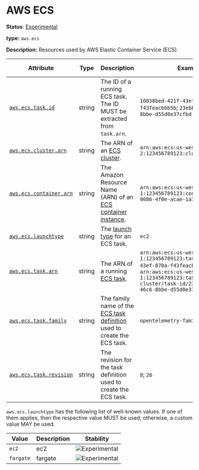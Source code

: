 # AWS ECS

**Status**: [Experimental][DocumentStatus]

**type:** `aws.ecs`

**Description:** Resources used by AWS Elastic Container Service (ECS).

<!-- semconv aws.ecs(full) -->
| Attribute  | Type | Description  | Examples  | [Requirement Level](https://opentelemetry.io/docs/specs/semconv/general/attribute-requirement-level/) | Stability |
|---|---|---|---|---|---|
| [`aws.ecs.task.id`](../../../attributes-registry/aws.md) | string | The ID of a running ECS task. The ID MUST be extracted from `task.arn`. | `10838bed-421f-43ef-870a-f43feacbbb5b`; `23ebb8ac-c18f-46c6-8bbe-d55d0e37cfbd` | `Conditionally Required` If and only if `task.arn` is populated. | ![Experimental](https://img.shields.io/badge/-experimental-blue) |
| [`aws.ecs.cluster.arn`](../../../attributes-registry/aws.md) | string | The ARN of an [ECS cluster](https://docs.aws.amazon.com/AmazonECS/latest/developerguide/clusters.html). | `arn:aws:ecs:us-west-2:123456789123:cluster/my-cluster` | `Recommended` | ![Experimental](https://img.shields.io/badge/-experimental-blue) |
| [`aws.ecs.container.arn`](../../../attributes-registry/aws.md) | string | The Amazon Resource Name (ARN) of an [ECS container instance](https://docs.aws.amazon.com/AmazonECS/latest/developerguide/ECS_instances.html). | `arn:aws:ecs:us-west-1:123456789123:container/32624152-9086-4f0e-acae-1a75b14fe4d9` | `Recommended` | ![Experimental](https://img.shields.io/badge/-experimental-blue) |
| [`aws.ecs.launchtype`](../../../attributes-registry/aws.md) | string | The [launch type](https://docs.aws.amazon.com/AmazonECS/latest/developerguide/launch_types.html) for an ECS task. | `ec2` | `Recommended` | ![Experimental](https://img.shields.io/badge/-experimental-blue) |
| [`aws.ecs.task.arn`](../../../attributes-registry/aws.md) | string | The ARN of a running [ECS task](https://docs.aws.amazon.com/AmazonECS/latest/developerguide/ecs-account-settings.html#ecs-resource-ids). | `arn:aws:ecs:us-west-1:123456789123:task/10838bed-421f-43ef-870a-f43feacbbb5b`; `arn:aws:ecs:us-west-1:123456789123:task/my-cluster/task-id/23ebb8ac-c18f-46c6-8bbe-d55d0e37cfbd` | `Recommended` | ![Experimental](https://img.shields.io/badge/-experimental-blue) |
| [`aws.ecs.task.family`](../../../attributes-registry/aws.md) | string | The family name of the [ECS task definition](https://docs.aws.amazon.com/AmazonECS/latest/developerguide/task_definitions.html) used to create the ECS task. | `opentelemetry-family` | `Recommended` | ![Experimental](https://img.shields.io/badge/-experimental-blue) |
| [`aws.ecs.task.revision`](../../../attributes-registry/aws.md) | string | The revision for the task definition used to create the ECS task. | `8`; `26` | `Recommended` | ![Experimental](https://img.shields.io/badge/-experimental-blue) |

`aws.ecs.launchtype` has the following list of well-known values. If one of them applies, then the respective value MUST be used; otherwise, a custom value MAY be used.

| Value  | Description | Stability |
|---|---|---|
| `ec2` | ec2 | ![Experimental](https://img.shields.io/badge/-experimental-blue) |
| `fargate` | fargate | ![Experimental](https://img.shields.io/badge/-experimental-blue) |
<!-- endsemconv -->

[DocumentStatus]: https://github.com/open-telemetry/opentelemetry-specification/tree/v1.31.0/specification/document-status.md
